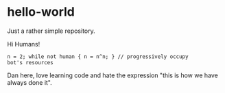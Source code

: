# hello-world
Just a rather simple repository.

Hi Humans!

<code>n = 2; while not human { n = n^n; } // progressively occupy bot's resources </code>

Dan here, love learning code and hate the expression "this is how we have always done it".
